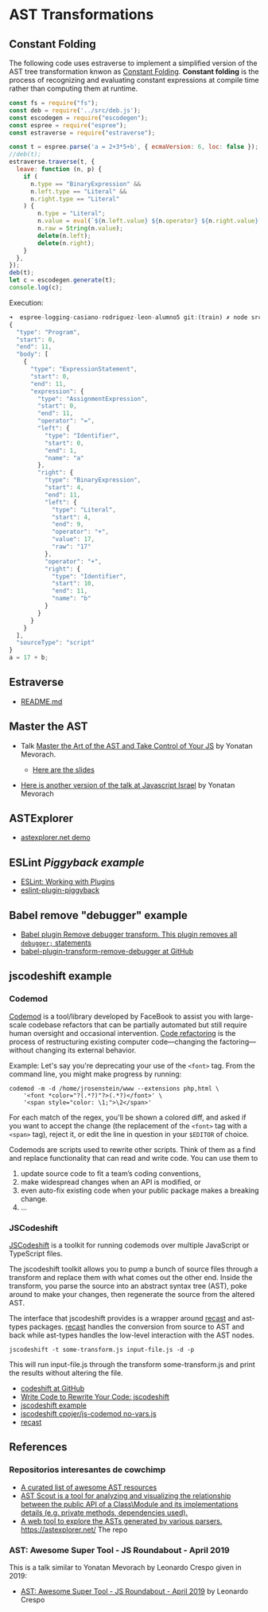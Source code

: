 ---
---

# AST Transformations 

## Constant Folding

The following code uses estraverse to implement a simplified version of the AST tree transformation knwon as [Constant Folding](https://en.wikipedia.org/wiki/Constant_folding). **Constant folding** is the process of recognizing and evaluating constant expressions at compile time rather than computing them at runtime. 

```js
const fs = require("fs");
const deb = require('../src/deb.js');
const escodegen = require("escodegen");
const espree = require("espree");
const estraverse = require("estraverse");

const t = espree.parse('a = 2+3*5+b', { ecmaVersion: 6, loc: false });
//deb(t);
estraverse.traverse(t, {
  leave: function (n, p) {
    if (
      n.type == "BinaryExpression" &&
      n.left.type == "Literal" &&
      n.right.type == "Literal"
    ) {
        n.type = "Literal";
        n.value = eval(`${n.left.value} ${n.operator} ${n.right.value}`);
        n.raw = String(n.value);
        delete(n.left);
        delete(n.right);
    }
  },
});
deb(t);
let c = escodegen.generate(t);
console.log(c);
```

Execution:

```js
➜  espree-logging-casiano-rodriguez-leon-alumno5 git:(train) ✗ node src/cf.js
{
  "type": "Program",
  "start": 0,
  "end": 11,
  "body": [
    {
      "type": "ExpressionStatement",
      "start": 0,
      "end": 11,
      "expression": {
        "type": "AssignmentExpression",
        "start": 0,
        "end": 11,
        "operator": "=",
        "left": {
          "type": "Identifier",
          "start": 0,
          "end": 1,
          "name": "a"
        },
        "right": {
          "type": "BinaryExpression",
          "start": 4,
          "end": 11,
          "left": {
            "type": "Literal",
            "start": 4,
            "end": 9,
            "operator": "+",
            "value": 17,
            "raw": "17"
          },
          "operator": "+",
          "right": {
            "type": "Identifier",
            "start": 10,
            "end": 11,
            "name": "b"
          }
        }
      }
    }
  ],
  "sourceType": "script"
}
a = 17 + b;
```

## Estraverse

* [README.md](https://github.com/estools/estraverse/blob/master/README.md)


##  Master the AST

* Talk [Master the Art of the AST and Take Control of Your JS][ast]  by Yonatan Mevorach. 
    - [Here are the slides](https://github.com/ULL-ESIT-GRADOII-PL/esprima-pegjs-jsconfeu-talk/blob/master/ast-talk-codemotion-170406094223.pdf)

* [Here is another version of the talk at Javascript Israel](https://500tech.com/blog/all/yonatan-mevorach-on-abstract-syntax-trees) by Yonatan Mevorach

[ast]: https://youtu.be/C06MohLG_3s

## ASTExplorer

* <a href="https://astexplorer.net/" target="_blank">astexplorer.net demo</a>

## ESLint *Piggyback example*

* <a href="https://eslint.org/docs/developer-guide/working-with-plugins" target="_blank">ESLint: Working with Plugins</a>
* <a href="https://github.com/cowchimp/eslint-plugin-piggyback" target="_blank">eslint-plugin-piggyback</a>

## Babel remove "debugger" example

* <a href="http://docs.w3cub.com/babel/plugins/transform-remove-debugger/" target="_blank">Babel plugin Remove debugger transform. This plugin removes all `debugger;` statements</a>
* <a href="https://github.com/babel/minify/tree/a24dd066f16db5a7d5ab13c2af65e767347ef550/packages/babel-plugin-transform-remove-debugger" target="_blank">babel-plugin-transform-remove-debugger at GitHub</a>

## jscodeshift example

### Codemod

[Codemod](https://github.com/facebookarchive/codemod) is a tool/library developed by FaceBook to assist you with large-scale codebase refactors that can be partially automated but still require human oversight and occasional intervention. [Code refactoring](https://en.wikipedia.org/wiki/Code_refactoring) is the process of restructuring existing computer code—changing the factoring—without changing its external behavior.

Example: Let's say you're deprecating your use of the `<font>` tag.  From the command line, you might make progress by running:

    codemod -m -d /home/jrosenstein/www --extensions php,html \
        '<font *color="?(.*?)"?>(.*?)</font>' \
        '<span style="color: \1;">\2</span>'

For each match of the regex, you'll be shown a colored diff, and asked if you want to accept the change (the replacement of the `<font>` tag with a `<span>` tag), reject it, or edit the line in question in your `$EDITOR` of choice.

Codemods are scripts used to rewrite other scripts. Think of them as a find and replace functionality that can read and write code. You can use them to 
1. update source code to fit a team’s coding conventions, 
2. make widespread changes when an API is modified, or 
3. even auto-fix existing code when your public package makes a breaking change.
4. ...


### JSCodeshift 

<a href="https://github.com/facebook/jscodeshift" target="_blank">JSCodeshift</a> is a toolkit for running codemods over multiple JavaScript or
TypeScript files.


The jscodeshift toolkit allows you to pump a bunch of source files through a transform and replace them with what comes out the other end. Inside the transform, you parse the source into an abstract syntax tree (AST), poke around to make your changes, then regenerate the source from the altered AST.

The interface that jscodeshift provides is a wrapper around [recast](https://github.com/benjamn/recast) and ast-types packages. [recast](https://github.com/benjamn/recast) handles the conversion from source to AST and back while ast-types handles the low-level interaction with the AST nodes.

```
jscodeshift -t some-transform.js input-file.js -d -p
```

This will run input-file.js through the transform some-transform.js and print the results without altering the file.
* <a href="https://github.com/facebook/jscodeshift" target="_blank">codeshift at GitHub</a>
* <a href="https://www.toptal.com/javascript/write-code-to-rewrite-your-code" target="_blank">Write Code to Rewrite Your Code: jscodeshift</a>
* <a href="https://glebbahmutov.com/blog/jscodeshift-example/" target="_blank">jscodeshift example</a>
* <a href="https://github.com/cpojer/js-codemod/blob/master/transforms/no-vars.js" target="_blank">jscodeshift cpojer/js-codemod no-vars.js</a>
* [recast](https://github.com/benjamn/recast)

## References

### Repositorios interesantes de cowchimp

* <a href="https://github.com/cowchimp/awesome-ast" target="_blank">A curated list of awesome AST resources</a>
* <a href="https://github.com/cowchimp/astscout" target="_blank">AST Scout is a tool for analyzing and visualizing the relationship between the public API of a Class\Module and its implementations details (e.g. private methods, dependencies used).</a>
* <a href="https://github.com/cowchimp/astexplorer" target="_blank">A web tool to explore the ASTs generated by various parsers. https://astexplorer.net/</a> The repo

### AST: Awesome Super Tool - JS Roundabout - April 2019

This is a talk similar to Yonatan Mevorach by Leonardo Crespo given in 2019:

* [AST: Awesome Super Tool - JS Roundabout - April 2019](https://youtu.be/N5v8Ul6ph90) by Leonardo Crespo
